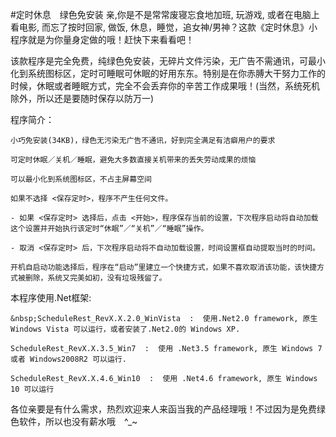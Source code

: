 #定时休息　绿色免安装
亲,你是不是常常废寝忘食地加班, 玩游戏, 或者在电脑上看电影, 而忘了按时回家, 做饭, 休息，睡觉，追女神/男神？这款《定时休息》小程序就是为你量身定做的哦！赶快下来看看吧！

该款程序是完全免费，纯绿色免安装，无碎片文件污染，无广告不需通讯，可最小化到系统图标区，定时可睡眠可休眠的好用东东。特别是在你赤膊大干努力工作的时候，休眠或者睡眠方式，完全不会丢弃你的辛苦工作成果哦！(当然，系统死机除外，所以还是要随时保存以防万一)

程序简介：
	
	小巧免安装(34KB)，绿色无污染无广告不通讯，好到完全满足有洁癖用户的要求
	
	可定时休眠／关机／睡眠，避免大多数直接关机带来的丢失劳动成果的烦恼
	
	可以最小化到系统图标区，不占主屏幕空间
	
	如果不选择 <保存定时>，程序不产生任何文件。
	
	- 如果 <保存定时> 选择后，点击 <开始>，程序保存当前的设置，下次程序启动将自动加载这个设置并开始执行该定时“休眠”／“关机”／“睡眠”操作。
	
	- 取消 <保存定时> 后，下次程序启动将不自动加载设置，时间设置框自动提取当时的时间。
	
	开机自启动功能选择后，程序在“启动”里建立一个快捷方式，如果不喜欢取消该功能，该快捷方式被删除，系统又完美如初，没有垃圾残留了。
	
本程序使用.Net框架:

	&nbsp;ScheduleRest_RevX.X.2.0_WinVista  :  使用.Net2.0 framework, 原生 Windows Vista 可以运行，或者安装了.Net2.0的 Windows XP.

	ScheduleRest_RevX.X.3.5_Win7  :  使用 .Net3.5 framework, 原生 Windows 7 或者 Windows2008R2 可以运行.

	ScheduleRest_RevX.X.4.6_Win10  :  使用 .Net4.6 framework, 原生 Windows 10 可以运行
	
各位亲要是有什么需求，热烈欢迎来人来函当我的产品经理哦！不过因为是免费绿色软件，所以也没有薪水哦　^_~
